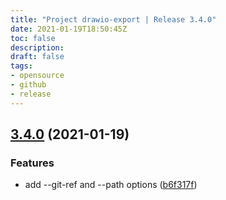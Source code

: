 ```yaml
---
title: "Project drawio-export | Release 3.4.0"
date: 2021-01-19T18:50:45Z
toc: false
description: 
draft: false
tags:
- opensource
- github
- release
---
```

## [3.4.0](http://github.com/rlespinasse/drawio-export/compare/3.3.2...3.4.0) (2021-01-19)


### Features

* add --git-ref and --path options ([b6f317f](http://github.com/rlespinasse/drawio-export/commit/b6f317f1634df1d9d522572c53b270c08349ccc7))



